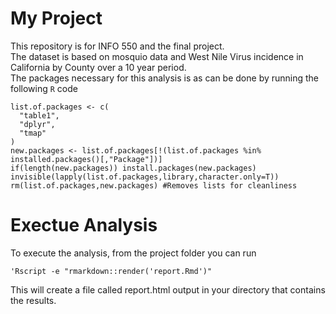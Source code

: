 # My Project
This repository is for INFO 550 and the final project. </br>
The dataset is based on mosquio data and West Nile Virus incidence in California by County over a 10 year period. </br>
The packages necessary for this analysis is as can be done by running the following `R` code </br>
```{r}
list.of.packages <- c(
  "table1",
  "dplyr",
  "tmap"
)
new.packages <- list.of.packages[!(list.of.packages %in% installed.packages()[,"Package"])]
if(length(new.packages)) install.packages(new.packages)
invisible(lapply(list.of.packages,library,character.only=T))
rm(list.of.packages,new.packages) #Removes lists for cleanliness
```
# Exectue Analysis
To execute the analysis, from the project folder you can run
```
'Rscript -e "rmarkdown::render('report.Rmd')"
```
This will create a file called report.html output in your directory that contains the results.

